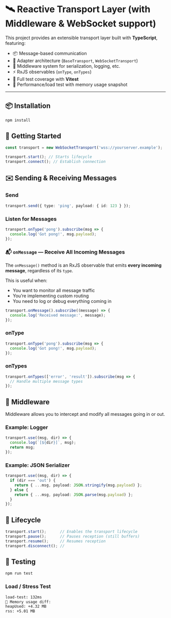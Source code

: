 # 🛰️ Reactive Transport Layer (with Middleware & WebSocket support)

This project provides an extensible transport layer built with **TypeScript**, featuring:

- 📦 Message-based communication
- 🔌 Adapter architecture (`BaseTransport`, `WebSocketTransport`)
- 🔁 Middleware system for serialization, logging, etc.
- ⚡ RxJS observables (`onType`, `onTypes`)
- 🧪 Full test coverage with **Vitest**
- 🧠 Performance/load test with memory usage snapshot

---

## 📦 Installation

```bash
npm install
```

## 🚀 Getting Started

```typescript
const transport = new WebSocketTransport('wss://yourserver.example');

transport.start(); // Starts lifecycle
transport.connect(); // Establish connection
```

## ✉️ Sending & Receiving Messages

### Send

```typescript
transport.send({ type: 'ping', payload: { id: 123 } });
```

### Listen for Messages

```typescript
transport.onType('pong').subscribe(msg => {
  console.log('Got pong!', msg.payload);
});
```

### 📬 `onMessage` — Receive All Incoming Messages

The `onMessage()` method is an RxJS observable that emits **every incoming message**, regardless of its `type`.

This is useful when:

- You want to monitor all message traffic
- You’re implementing custom routing
- You need to log or debug everything coming in

```ts
transport.onMessage().subscribe((message) => {
  console.log('Received message:', message);
});
```

### onType

```typescript
transport.onType('pong').subscribe(msg => {
  console.log('Got pong!', msg.payload);
});
```

### onTypes

```typescript
transport.onTypes(['error', 'result']).subscribe(msg => {
  // Handle multiple message types
});
```

## 🔌 Middleware

Middleware allows you to intercept and modify all messages going in or out.

### Example: Logger

```typescript
transport.use((msg, dir) => {
  console.log(`[${dir}]`, msg);
  return msg;
});
```

### Example: JSON Serializer

```typescript
transport.use((msg, dir) => {
  if (dir === 'out') {
    return { ...msg, payload: JSON.stringify(msg.payload) };
  } else {
    return { ...msg, payload: JSON.parse(msg.payload) };
  }
});
```

## 🧭 Lifecycle

```typescript
transport.start();      // Enables the transport lifecycle
transport.pause();      // Pauses reception (still buffers)
transport.resume();     // Resumes reception
transport.disconnect(); //
```

## 🧪 Testing

```bash
npm run test
```

### Load / Stress Test

```bash
load-test: 132ms
🧠 Memory usage diff:
heapUsed: +4.32 MB
rss: +5.01 MB
```

